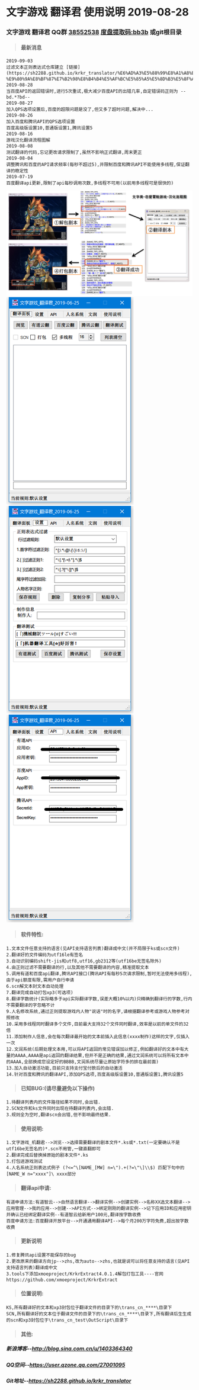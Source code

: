 # 文字游戏 翻译君 使用说明 2019-08-28


### 文字游戏 翻译君 QQ群 [38552538](https://shang.qq.com/wpa/qunwpa?idkey=750821134ca5569c2215b66c9593df40851d615fe92aa5633af297a6cba96420) [度盘提取码:bb3b](https://pan.baidu.com/s/1qObSVEx6ZijYcia8QKic3w) 或git根目录
>#### 最新消息
```
2019-09-03
过滤文本正则表达式仓库建立 [链接](https://sh2288.github.io/krkr_translator/%E6%AD%A3%E5%88%99%E8%A1%A8%E8%BE%BE%E5%BC%8F_%E4%BB%93%E5%BA%93(%E6%8C%89%E6%B8%B8%E6%88%8F%E5%8E%82%E5%95%86%E5%88%86%E7%B1%BB-%E9%80%9A%E8%BF%87%E7%B2%98%E8%B4%B4%E5%AF%BC%E5%85%A5%E5%8D%B3%E5%8F%AF%E4%BD%BF%E7%94%A8).md)
2019-08-28
当百度API的返回错误时,进行5次重试,极大减少百度API的出错几率,自定错误码正则为 --bd.*?bd--
2019-08-27
加入QPS选项设置后,百度的超限问题是没了,但又多了超时问题,解决中...
2019-08-26
加入百度和腾讯API的QPS选项设置
百度高级版设置10,普通版设置1,腾讯设置5
2019-08-16
游戏汉化翻译流程图解
2019-08-08
测试翻译的代码,忘记更改请求限制了,虽然不影响正式翻译,周末更正
2019-08-04
调整腾讯和百度的API请求频率(每秒不超过5),并限制百度和腾讯API不能使用多线程,保证翻译的稳定性
2019-07-19
百度翻译api更新,限制了api每秒调用次数,多线程不可用(以前用多线程可是很快的)
```
![image](汉化流程图解.png)
![image](img/2019-07-19-img-000.png)
![image](img/2019-07-19-img-001.png)
![image](img/2019-07-19-img-002.png)
>#### 软件特性:
```
1.文本文件任意支持的语言(见API支持语言列表)翻译成中文(并不局限于ks或scn文件)
2.翻译好的文件编码为utf16le有签名
3.自动识别编码shift-jis和utf8,utf16,gb2312等(utf16be无签名除外)
4.由正则过滤不需要翻译的行,以及其他不需要翻译的内容,精准提取文本
5.调用有道和百度api翻译,腾讯API接口(腾讯API有每秒5次请求限制,暂时无法使用多线程),由于api额度有限,需用户自行申请
6.scn解文本封文本自动处理
7.翻译完成自动打包xp3(可选项)
8.翻译字数统计(实际略多于api实际翻译字数,误差大概10%以内)只精确到翻译行的字数,行内不需要翻译的字忽略不计
9.人名修改系统,通过正则提取游戏内人物"说话"时的名字,请根据翻译参考或游戏人物参考对照修改
10.采用多线程同时翻译多个文件,目前最大支持32个文件同时翻译,效率是以前的单文件的32倍
11.添加制作人信息,会在每次翻译最开始的文本前插入此信息(xxxx制作)这样的文字,仅插入一次
12.文润系统(后期处理文本用,可以将API返回的常见错误加以修正,例如翻译好的文本中有大量的AAAA,AAAA是api返回的翻译结果,但并不是正确的结果,通过文润系统可以将所有文本中的AAAA,全部换成您设定好的BBBB,文润系统尽量让原始字符多的排在最前面)
13.加入自动激活功能,目前只支持支付宝付款后的自动激活
14.针对百度和腾讯的翻译API,添加QPS选项,百度高级版设置10,普通版设置1,腾讯设置5
```

>#### 已知BUG:(请尽量避免以下操作)
```
1.待翻译列表内的文件路径如果不同时,会出错.
2.SCN文件和ks文件同时出现在待翻译列表内,会出错.
3.规则全为空时,翻译scn会出错,但不影响最终结果.
```

>#### 使用说明:
```
1.文字游戏_机翻君-->浏览-->选择需要翻译的剧本文件*.ks或*.txt(一定要确认不是utf16be无签名的)*.scn不用管,一键直翻即可
2.翻译完成后替换掉原始的剧本文件*.ks
3.打包进游戏测试
4.人名系统正则表达式例子 (?<=^\[NAME_[MW] n=\").+(?=\"\]\\$) 匹配下句中的 [NAME_W n="xxxx"]\ xxxx部分
```

>#### 翻译api申请:
```
有道申请方法:有道智云-->自然语言翻译-->翻译实例-->创建实例-->名称XX选文本翻译-->应用管理-->我的应用-->创建-->API方式-->绑定刚刚的翻译实例-->记下应用ID和应用密钥并确认已经绑定翻译实例--有道智云给新用户100元,翻译按字数收费
百度申请方法:百度翻译开放平台-->开通通用翻译API-->每个月200万字符免费,超出按字数收费
```

>#### 更新说明
```
1.修复腾讯api设置不能保存的bug
2.更改原来的翻译方向jp-->zhs,改为auto-->zhs,也就是说可以将任意支持的语言(见API支持语言列表)翻译成中文
3.tools下添加xmoeproject/KrkrExtract4.0.1.4解包打包工具----官网 https://github.com/xmoeproject/KrkrExtract
```

>#### 位置说明:
```
KS,所有翻译好的文本和xp3封包位于翻译文件的目录下的\trans_cn_****\目录下
SCN,所有翻译好的文本位于翻译文件的目录下的\trans_cn_****\目录下,所有翻译后生生成的scn和xp3封包位于\trans_cn_test\OutScript\目录下
```

>#### 其他:

##### 新浪博客--http://blog.sina.com.cn/u/1403364340

##### QQ空间--https://user.qzone.qq.com/27001095

##### Git地址--https://sh2288.github.io/krkr_translator
